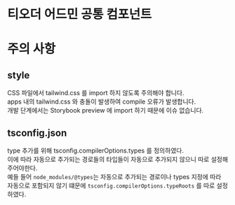# 티오더 어드민 공통 컴포넌트


# 주의 사항
## style
CSS 파일에서 tailwind.css 를 import 하지 않도록 주의해야 합니다. <br/>
apps 내의 tailwind.css 와 충돌이 발생하여 compile 오류가 발생합니다. <br/>
개발 단계에서는 Storybook preview 에 import 하기 때문에 이슈 없습니다. <br/>

## tsconfig.json
type 추가를 위해 tsconfig.compilerOptions.types 를 정의하였다. <br/>
이에 따라 자동으로 추가되는 경로들의 타입들이 자동으로 추가되지 않으니 따로 설정해 주어야한다. <br/>
예들 들어 `node_modules/@types`는 자동으로 추가되는 경로이나 types 지정에 따라 자동으로 포함되지 않기 떄문에 `tsconfig.compilerOptions.typeRoots` 를 따로 설정하였다.
